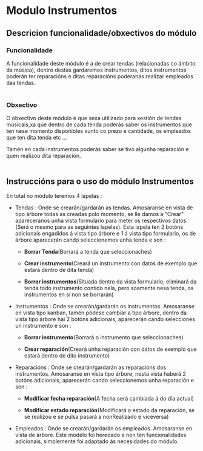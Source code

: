 # Modulo Instrumentos

## Descricion funcionalidade/obxectivos do módulo 

### Funcionalidade
A funcionalidade deste módulo é a de crear tendas (relacionadas co ámbito da música), dentro destas gardaremos instrumentos, ditos instrumentos poderán ter reparacións e ditas reparacións poderanas realizar empleados das tendas.
<br></br>

### Obxectivo
O obxectivo deste módulo é que sexa utilizado para xestión de tendas musicais,xa que dentro de cada tenda poderás saber os instrumentos que ten nese momento dispoñibles xunto co prezo e cantidade, os empleados que ten dita tenda etc ...

Tamén en cada instrumentos poderás saber se tivo algunha reparación e quen realizou dita reparación.
<br></br>

## Instruccións para o uso do módulo Instrumentos

En total no módulo teremos 4 lapelas : 

* Tendas : Onde se crearán/gardarán as tendas. Amosaranse en vista de tipo árbore todas as creadas polo momento, se lle damos a "Crear" apareceranos unha vista formulario para meter os respectivos datos (Será o mesmo para as seguintes lapelas).
Esta lapela ten 2 botóns adicionais engadidos á vista tipo árbore e 1 á vista tipo formulario, os de árbore aparecerán cando seleccionemos unha tenda e son : 

    * <b>Borrar Tenda</b>(Borrará a tenda que seleccionaches)

    * <b>Crear instrumento</b>(Creará un instrumento con datos de exemplo que estará dentro de dita tenda)

    * <b>Borrar instrumentos</b>(Situada dentro da vista formulario, eliminará da tenda todo instrumento contido nela, pero soamente nesa tenda, os instrumentos en sí non se borrarán)
    
  
- Instrumentos : Onde se crearán/gardarán os instrumentos. Amosaranse en vista tipo kanban, tamén pódese cambiar a tipo árbore, dentro da vista tipo árbore hai 2 botóns adicionais, aparecerán cando selecciones un instrumento e son : 
  
    * <b>Borrar instrumento</b>(Borrará o instrumento que seleccionaches)

    * <b>Crear reparación</b>(Creará unha reparación con datos de exemplo que estará dentro de dito instrumento)

- Reparacións : Onde se crearán/gardarán as reparacións dos instrumentos. Amosaranse en vista tipo árbore, nesta vista haberá 2 botóns adicionais, aparecerán cando seleccionemos unha reparación e son :

    * <b>Modificar fecha reparación</b>(A fecha será cambiada á do día actual)

    * <b>Modificar estado reparación</b>(Modificará o estado da reparación, se se realizou e se pulsa pasará a nonRealizado e viceversa)

- Empleados : Onde se crearán/gardarán os empleados. Amosaranse en vista de árbore. Este modelo foi heredado e non ten funcionalidades adicionais, simplemente foi adaptado ás necesidades do módulo.
    
  